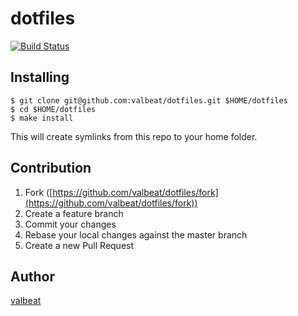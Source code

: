 # dotfiles

[![Build Status](https://app.travis-ci.com/valbeat/dotfiles-testing.svg?branch=main)](https://app.travis-ci.com/valbeat/dotfiles-testing)

## Installing

```shell
$ git clone git@github.com:valbeat/dotfiles.git $HOME/dotfiles
$ cd $HOME/dotfiles
$ make install
```
This will create symlinks from this repo to your home folder.

## Contribution

1. Fork ([https://github.com/valbeat/dotfiles/fork](https://github.com/valbeat/dotfiles/fork))
1. Create a feature branch
1. Commit your changes
1. Rebase your local changes against the master branch
1. Create a new Pull Request

## Author

[valbeat](https://github.com/valbeat)
